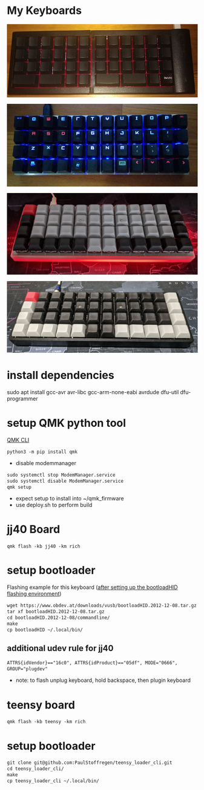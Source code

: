 # My Keyboards
![2012 goldtouch](/pics/image13.jpg?raw=true)

![2016 planck](/pics/keyboard.jpg?raw=true)

![2021 jj40](/pics/jj40.jpg?raw=true)

![2021 planck](/pics/planck-2021.jpg?raw=true)

# install dependencies
sudo apt install gcc-avr avr-libc gcc-arm-none-eabi avrdude dfu-util dfu-programmer

# setup QMK python tool
[QMK CLI](https://beta.docs.qmk.fm)
```
python3 -m pip install qmk
```
* disable modemmanager
```
sudo systemctl stop ModemManager.service
sudo systemctl disable ModemManager.service
qmk setup
```
* expect setup to install into ~/qmk_firmware
* use deploy.sh to perform build


# jj40 Board
```
qmk flash -kb jj40 -km rich
```

# setup bootloader
Flashing example for this keyboard ([after setting up the bootloadHID flashing environment](https://docs.qmk.fm/#/flashing_bootloadhid))
```
wget https://www.obdev.at/downloads/vusb/bootloadHID.2012-12-08.tar.gz
tar xf bootloadHID.2012-12-08.tar.gz 
cd bootloadHID.2012-12-08/commandline/
make
cp bootloadHID ~/.local/bin/
```

## additional udev rule for jj40
```
ATTRS{idVendor}=="16c0", ATTRS{idProduct}=="05df", MODE="0666", GROUP="plugdev"
```
* note: to flash unplug keyboard, hold backspace, then plugin keyboard

# teensy board
```
qmk flash -kb teensy -km rich
```

# setup bootloader
```
git clone git@github.com:PaulStoffregen/teensy_loader_cli.git
cd teensy_loader_cli/
make
cp teensy_loader_cli ~/.local/bin/
```